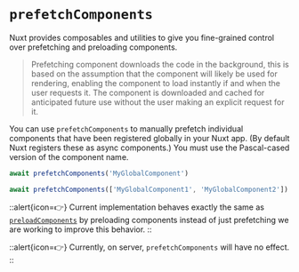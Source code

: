 # `prefetchComponents`

Nuxt provides composables and utilities to give you fine-grained control over prefetching and preloading components.

> Prefetching component downloads the code in the background, this is based on the assumption that the component will likely be used for rendering, enabling the component to load instantly if and when the user requests it. The component is downloaded and cached for anticipated future use without the user making an explicit request for it.

You can use `prefetchComponents` to manually prefetch individual components that have been registered globally in your Nuxt app. (By default Nuxt registers these as async components.) You must use the Pascal-cased version of the component name.

```js
await prefetchComponents('MyGlobalComponent')

await prefetchComponents(['MyGlobalComponent1', 'MyGlobalComponent2'])
```

::alert{icon=👉}
Current implementation behaves exactly the same as [`preloadComponents`](/api/composables/preload-components) by preloading components instead of just prefetching we are working to improve this behavior.
::

::alert{icon=👉}
Currently, on server, `prefetchComponents` will have no effect.
::
